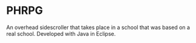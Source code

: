 # PHRPG
An overhead sidescroller that takes place in a school that was based on a real school. Developed with Java in Eclipse.
